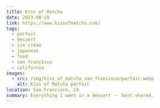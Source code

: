```yaml
---
title: Kiss of Matcha
date: 2023-08-19
link: https://www.kissofmatcha.com/
tags:
  - parfait
  - dessert
  - ice cream
  - japanese
  - food
  - san francisco
  - california
images:
  - src: /img/kiss_of_matcha_san_francisco/parfait.webp
    alt: Kiss of Matcha parfait
location: San Francisco, CA
summary: Everything I want in a dessert -- best shared.
---
```

